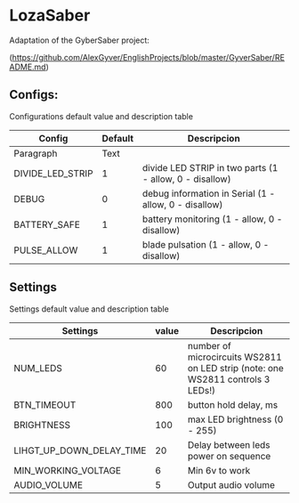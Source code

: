 # LozaSaber
Adaptation of the GyberSaber project:

(https://github.com/AlexGyver/EnglishProjects/blob/master/GyverSaber/README.md)

## Configs:

Configurations default value and description table

| Config | Default | Descripcion |
| ----------- | ----------- | ----------- |
| Paragraph | Text |
| DIVIDE_LED_STRIP | 1 | divide LED STRIP in two parts (1 - allow, 0 - disallow) |
| DEBUG | 0 | debug information in Serial (1 - allow, 0 - disallow) |
| BATTERY_SAFE | 1 | battery monitoring (1 - allow, 0 - disallow) |
| PULSE_ALLOW | 1  | blade pulsation (1 - allow, 0 - disallow) |

## Settings

Settings default value and description table

| Settings | value | Descripcion |
| ----------- | ----------- | ----------- |
| NUM_LEDS | 60 | number of microcircuits WS2811 on LED strip (note: one WS2811 controls 3 LEDs!) |
| BTN_TIMEOUT | 800 | button hold delay, ms |
| BRIGHTNESS | 100 | max LED brightness (0 - 255) |
| LIHGT_UP_DOWN_DELAY_TIME | 20 | Delay between leds power on sequence |
| MIN_WORKING_VOLTAGE | 6 | Min 6v to work |
| AUDIO_VOLUME | 5 | Output audio volume |
